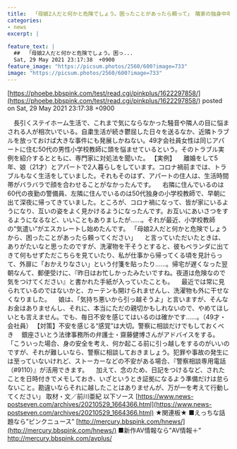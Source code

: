 ```yaml
---
title:  「母娘2人だと何かと危険でしょう。困ったことがあったら頼って」　隣家の独身中年男性教師のストーカー化にどう対処すべきか 	
categories:
- news
excerpt: |
  
feature_text: |
  ##  「母娘2人だと何かと危険でしょう。困っ...
  Sat, 29 May 2021 23:17:38  +0900
feature_image: "https://picsum.photos/2560/600?image=733"
image: "https://picsum.photos/2560/600?image=733"
---
```


[https://phoebe.bbspink.com/test/read.cgi/pinkplus/1622297858/](https://phoebe.bbspink.com/test/read.cgi/pinkplus/1622297858/)
posted on Sat, 29 May 2021 23:17:38  +0900

<!--more-->

　長引くステイホーム生活で、これまで気にならなかった騒音や隣人の目に悩まされる人が相次いでいる。自粛生活が続き鬱屈した日々を送るなか、近隣トラブルを放っておけば大きな事件にも発展しかねない。49才会社員女性は同じアパートに住む50代の男性小学校教師に頭を悩ませているという。そのトラブル実例を紹介するとともに、専門家に対処法を聞いた。 【実例】 　離婚をして5年、娘（21才）とアパートで2人暮らしをしています。コロナ禍前までは、トラブルもなく生活をしていました。それもそのはず、アパートの住人は、生活時間帯がバラバラで顔を合わせることがなかったんです。 　右隣に住んでいるのは60代の夜勤の警備員、左隣に住んでいるのは50代独身の小学校教師で、早朝に出て深夜に帰ってきていました。ところが、コロナ禍になって、皆が家にいるようになり、互いの姿をよく見かけるようになったんです。お互いにあいさつをするようになるなど、いいこともありましたが……。それが最近、小学校教師の“気遣い”がエスカレートし始めたんです。 「母娘2人だと何かと危険でしょうから、困ったことがあったら頼ってください」 　と言っていただいたときは、ありがたいなと思ったのですが、洗濯物を干そうとすると、彼もベランダに出てきて何もせずただこちらを見ていたり、私が仕事から帰ってくる頃を見計らって、外扉に「おかえりなさい」という付箋を貼ったり……。帰宅が遅くなった翌朝なんて、郵便受けに、『昨日はお忙しかったみたいですね。夜道は危険なので気をつけてください』と書かれた手紙が入っていたことも。 　最近では常に見られているのではないかと、カーテンも開けられませんし、洗濯物も外に干せなくなりました。 　娘は、「気持ち悪いから引っ越そうよ」と言いますが、そんなお金はありませんし、それに、本当にただの親切かもしれないので、やめてほしいとも言えません。でも、毎日不安を感じてはいるのは確かです……。（49才・会社員） 【対策】不安を感じる“感覚”は大切。警察に相談だけでもしておくべき 　銀座さいとう法律事務所の弁護士・齋藤健博さんがアドバイスをする。 「こういった場合、身の安全を考え、何か起こる前に引っ越しをするのがいいのですが、それが難しいなら、警察に相談しておきましょう。犯罪や事故の発生には至っていないけれど、ストーカーなどの不安がある場合、『警察相談専用電話（#9110）』が活用できます。 　加えて、念のため、日記をつけるなど、されたことを日時付きでメモしておき、いざというとき証拠になるよう準備だけは怠らないこと。勘違いならそれに越したことはありませんが、万が一を考えて行動してください」 取材・文／前川亜紀 以下ソース [https://www.news-postseven.com/archives/20210529_1664366.html](https://www.news-postseven.com/archives/20210529_1664366.html) ★関連板★ ■えっちな話題なら”ピンクニュース” [http://mercury.bbspink.com/hnews/](http://mercury.bbspink.com/hnews/) ■新作AV情報なら”AV情報＋” http://mercury.bbspink.com/avplus/

